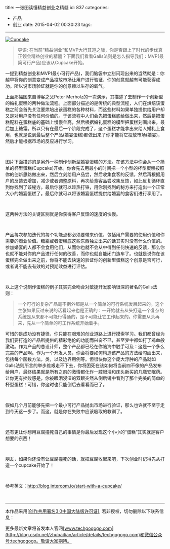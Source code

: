 title: 一张图读懂精益创业之精髓
id: 837
categories:
  - 产品
  - 创业
date: 2015-04-02 00:30:23
tags:
---
[![Cupcake](http://img.managershare.com/uploads/2015/04/69481427935678.jpg)](http://img.managershare.com/uploads/2015/04/69481427935678.jpg)

> 导语: 在当前“精益创业”和MVP大行其道之际，你是否跟上了时代的步伐真正领会精益创业的精髓？下面我们看看Galls法则是怎么指导我们：MVP(最简可行产品)应该从Cupcake开始。

一提到精益创业和MVP(最小可行产品)，我们脑袋中立刻闪现出来的当然就是：你越早将你的创意变成产品投放市场让用户进行验证，你的创意就越有可能获得成功。所以说市场验证就是你的创意赖以生存的氧气。

上面那幅图来自博客之父Peter Merholz的一次演示，其描述了去制作一个创新型的婚礼蛋糕的两种做法流程。上面部分描述的是传统的典型流程，人们在烘焙该蛋糕之前会首先关注要烘培出该蛋糕的各种材料，而这些材料如果单独提供给用户却又是对用户没有任何价值的。于该流程中人们会先把蛋糕底给做出来，然后是把蛋糕配料在蛋糕底的基础上慢慢垒高，然后根据婚礼蛋糕的模型把蛋糕刻画出来，最后加上糖霜。所以只有在最后一个阶段完成了，这个蛋糕才能拿出来给人婚礼上食用，也就是说到最后整个产品(婚宴蛋糕)都做出来了你才能将它投放市场(婚宴)，然后才能根据市场的反应进行学习。

&nbsp;

图片下面描述的是另外一种制作创新型婚宴蛋糕的方法。在该方法中你会从一个简单的杯型蛋糕(Cupcake)开始。你会先去用最小的时间把一个小型的杯型蛋糕按照你的创新思路做出来，然后立刻给用户品尝，然后收集食客的反馈，然后再根据用户的反馈去增加，减少或者调整原料，再次给食客品尝收集反馈，如此反复循环直到你找到了该秘方。最后你就可以趁热打铁，用你刚找到的秘方来打造出一个正常大小的婚宴蛋糕了。最后你就可以将该婚宴蛋糕提供给婚宴的食客们进行享用了。

&nbsp;

这两种方法的关键区别就是你获得客户反馈的速度的快慢。

&nbsp;

产品每次参加迭代的每个功能点都必须要带来价值，包括用户需要的使用价值和你需要的商业价值。糖霜或者蛋糕底这些东西独立出来的话其实时没有什么价值的。参加婚宴的人都不会食用他们，从而你也就不会从中得到任何快速的反馈，那么你也就不能对你的产品进行任何的改善，而你也就自能闭门造车了。也就是说你在该蛋糕完全做出来之前，你将不能去快速的验证你的创新型蛋糕这个创意是否可行，或者说不能去有效的对预期效益进行评估。

&nbsp;

以上这个说制作蛋糕的例子其实完全吻合对敏捷开发影响很深的著名的Galls法则：
> 一个可行的复杂产品毫不例外都是从一个简单的可行系统发展起来的。这个主张如果反过来说的话看起来也是正确的：一开始就去从头打造一个复杂的系统是从来都不可能行得通的，是不可能让它工作起来的。你需要从头再来，先从一个简单的可工作系统开始着手。
&nbsp;

可惜的是成功没有捷径，你只能在艰难的创业道路上进行摸索学习。我们都曾经为我们要打造的产品所提供的精彩绝伦的功能而兴奋不已，甚至梦中都如打了鸡血般激动。作为产品的总设计师，整个产品都已经在你脑海中触手可及：这是一个多么完美的产品啊。作为一个开发人员，你会将要如何构造该产品的方法给勾画出来，包括每个函数方法，类，以及边界用例等。但很快你这个庞大浮肿的产品就如Galls法则所言的举步维艰走不下去，你将困死在该如何将当前四不像的产品发布给用户，最终结果就是所有之前的激情都化作一腔眼泪和床头新买的几瓶安眠药。让你更有挫败感是，你被眼泪浸湿的双眼突然从倒后镜中看到了那个完美的简单的杯型蛋糕！可惜，你这时也只能倒后去看看而已了。

&nbsp;

假如几个月前能够先把一个最小可行产品抛出市场进行验证，那么也许就不至于走到今天这一步了。而这，就是你在失败中应该吸取的教训了。

&nbsp;

还有更让你想用豆腐撞死自己的事情是你最后发现这个小小的“蛋糕”其实就是客户想要的东西！

&nbsp;

朋友，如果你还没有让豆腐撞死的话，就把豆腐收起来吧，下次创业时记得先从打造一个cupcake开始了！

&nbsp;

参考英文：http://blog.intercom.io/start-with-a-cupcake/

&nbsp;

* * *

本作品采用[[创作共用署名3.0中国大陆版许可证](http://creativecommons.org/licenses/by/3.0/cn/)], 若非授权，切勿删除以下联系信息：

更多最新文章将首发本人官网[www.techgogogo.com](http://blog.csdn.net/zhubaitian/article/details/techgogogo.com)和微信公众号:techgogogo。敬请大家期待。